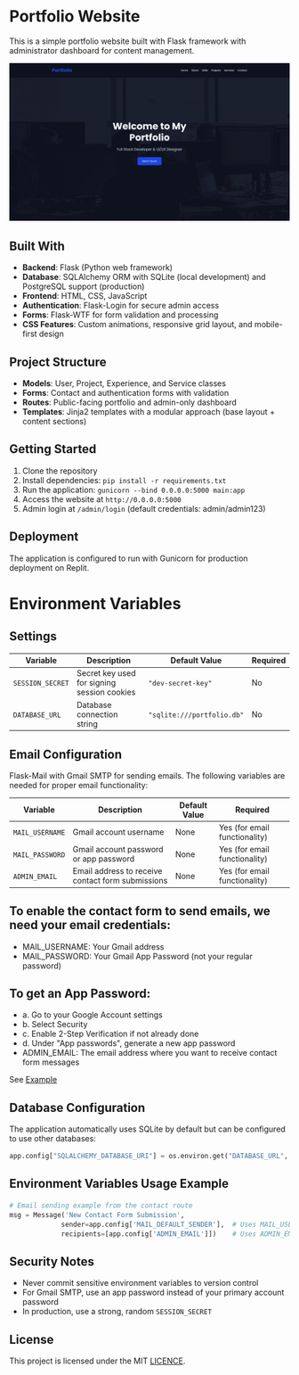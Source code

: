 # Portfolio Website

This is a simple portfolio website built with Flask framework with administrator dashboard for content management.

![Ss](6fb13f96de438b851a9fa85672808b2159e78ef5b6216855a4de2a51a3ee5b55.jpeg)

## Built With
- **Backend**: Flask (Python web framework)
- **Database**: SQLAlchemy ORM with SQLite (local development) and PostgreSQL support (production)
- **Frontend**: HTML, CSS, JavaScript
- **Authentication**: Flask-Login for secure admin access
- **Forms**: Flask-WTF for form validation and processing
- **CSS Features**: Custom animations, responsive grid layout, and mobile-first design

## Project Structure
- **Models**: User, Project, Experience, and Service classes
- **Forms**: Contact and authentication forms with validation
- **Routes**: Public-facing portfolio and admin-only dashboard
- **Templates**: Jinja2 templates with a modular approach (base layout + content sections)

## Getting Started
1. Clone the repository
2. Install dependencies: `pip install -r requirements.txt`
3. Run the application: `gunicorn --bind 0.0.0.0:5000 main:app`
4. Access the website at `http://0.0.0.0:5000`
5. Admin login at `/admin/login` (default credentials: admin/admin123)

## Deployment
The application is configured to run with Gunicorn for production deployment on Replit.


# Environment Variables

## Settings

| Variable | Description | Default Value | Required |
|----------|-------------|---------------|----------|
| `SESSION_SECRET` | Secret key used for signing session cookies | `"dev-secret-key"` | No |
| `DATABASE_URL` | Database connection string | `"sqlite:///portfolio.db"` | No |

## Email Configuration

Flask-Mail with Gmail SMTP for sending emails. The following variables are needed for proper email functionality:

| Variable | Description | Default Value | Required |
|----------|-------------|---------------|----------|
| `MAIL_USERNAME` | Gmail account username | None | Yes (for email functionality) |
| `MAIL_PASSWORD` | Gmail account password or app password | None | Yes (for email functionality) |
| `ADMIN_EMAIL` | Email address to receive contact form submissions | None | Yes (for email functionality) |

## To enable the contact form to send emails, we need your email credentials:

- MAIL_USERNAME: Your Gmail address
- MAIL_PASSWORD: Your Gmail App Password (not your regular password)

## To get an App Password:

- a. Go to your Google Account settings
- b. Select Security
- c. Enable 2-Step Verification if not already done
- d. Under "App passwords", generate a new app password
- ADMIN_EMAIL: The email address where you want to receive contact form messages

See [Example](example.env)

## Database Configuration

The application automatically uses SQLite by default but can be configured to use other databases:

```python
app.config["SQLALCHEMY_DATABASE_URI"] = os.environ.get("DATABASE_URL", "sqlite:///portfolio.db")
```

## Environment Variables Usage Example

```python
# Email sending example from the contact route
msg = Message('New Contact Form Submission',
             sender=app.config['MAIL_DEFAULT_SENDER'],  # Uses MAIL_USERNAME
             recipients=[app.config['ADMIN_EMAIL']])    # Uses ADMIN_EMAIL
```

## Security Notes

- Never commit sensitive environment variables to version control
- For Gmail SMTP, use an app password instead of your primary account password
- In production, use a strong, random `SESSION_SECRET`

## License
This project is licensed under the MIT [LICENCE](LICENCE).
